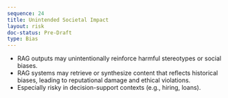 ```yaml
---
sequence: 24
title: Unintended Societal Impact
layout: risk
doc-status: Pre-Draft
type: Bias
---
```


- RAG outputs may unintentionally reinforce harmful stereotypes or social biases.
- RAG systems may retrieve or synthesize content that reflects historical biases, leading to reputational damage and ethical violations. 
- Especially risky in decision-support contexts (e.g., hiring, loans).
